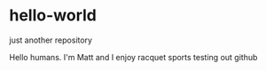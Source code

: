 # hello-world
just another repository

Hello humans.  I'm Matt and I enjoy racquet sports
testing out github
